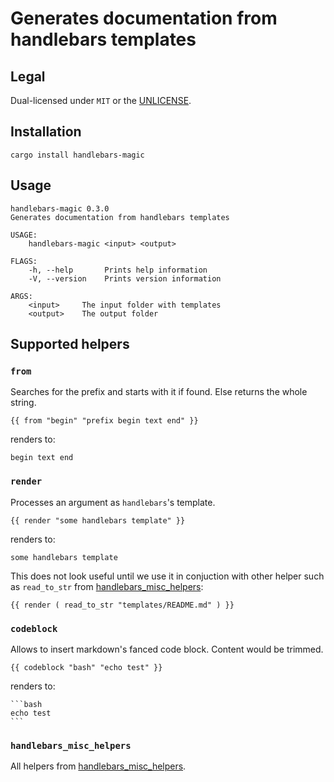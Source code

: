 # Generates documentation from handlebars templates

## Legal

Dual-licensed under `MIT` or the [UNLICENSE](http://unlicense.org/).

## Installation

    cargo install handlebars-magic

## Usage

    handlebars-magic 0.3.0
    Generates documentation from handlebars templates

    USAGE:
        handlebars-magic <input> <output>

    FLAGS:
        -h, --help       Prints help information
        -V, --version    Prints version information

    ARGS:
        <input>     The input folder with templates
        <output>    The output folder

## Supported helpers

### `from`

Searches for the prefix and starts with it if found. Else returns the whole string.

    {{ from "begin" "prefix begin text end" }}

renders to:

    begin text end

### `render`

Processes an argument as `handlebars`'s template.

    {{ render "some handlebars template" }}

renders to:

    some handlebars template

This does not look useful until we use it in conjuction with other helper such as `read_to_str` from [handlebars_misc_helpers](https://crates.io/crates/handlebars_misc_helpers):

    {{ render ( read_to_str "templates/README.md" ) }}

### `codeblock`

Allows to insert markdown's fanced code block. Content would be trimmed.

    {{ codeblock "bash" "echo test" }}

renders to:

    ```bash
    echo test
    ```

### `handlebars_misc_helpers`

All helpers from [handlebars_misc_helpers](https://crates.io/crates/handlebars_misc_helpers).